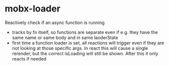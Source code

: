 # mobx-loader
Reactively check if an async function is running


- tracks by fn itself, so functions are separate even if e.g. they have the same name or same body and in same laoderState
- first time a function loader is set, all reactions will trigger even if they are not looking at those specific args.
    In react this will cause a single rerender, but the correct isLoading will still be shown. After this it only reacts if
    needed